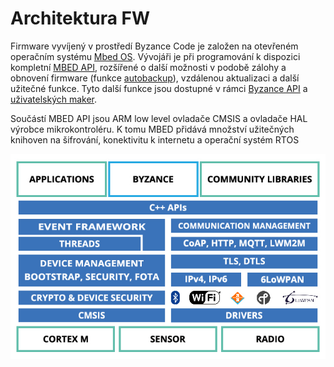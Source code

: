 # Architektura FW

Firmware vyvíjený v prostředí Byzance Code je založen na otevřeném operačním systému [Mbed OS](https://github.com/ARMmbed/mbed-os). Vývojáři je při programování k dispozici kompletní [MBED API](https://os.mbed.com/docs/latest/reference/apis.html), rozšířené o další možnosti v podobě zálohy a obnovení firmware \(funkce [autobackup](autobackup.md)\), vzdálenou aktualizaci a další užitečné funkce. Tyto další funkce jsou dostupné v rámci [Byzance API](../programovani-hw/byzance-api/) a [uživatelských maker](../programovani-hw/byzance-api/uzivatelska-makra.md).

Součástí MBED API jsou ARM low level ovladače CMSIS a ovladače HAL výrobce mikrokontroléru. K tomu MBED přidává množství užitečných knihoven na šifrování, konektivitu k internetu a operační systém RTOS

![](../../.gitbook/assets/architektura_fw.jpg)

